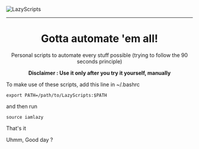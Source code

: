 ![LazyScripts](https://cloud.githubusercontent.com/assets/14874906/26526041/fe14caee-4389-11e7-9740-a78a20aea0db.png)  
<hr>
<h1 align="center"><b>Gotta automate 'em all!</b></h1>  

<p align="center">Personal scripts to automate every stuff possible (trying to follow the 90 seconds principle)</p>  

<p align="center"><b>Disclaimer : Use it only after you try it yourself, manually</b></p>  

To make use of these scripts, add this line in ~/.bashrc  

```export PATH=/path/to/LazyScripts:$PATH```  

and then run  

```source iamlazy```  

That's it  

Uhmm, Good day ?  
